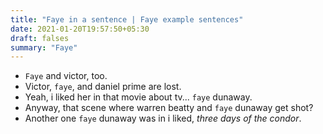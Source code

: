 ```yaml
---
title: "Faye in a sentence | Faye example sentences"
date: 2021-01-20T19:57:50+05:30
draft: falses
summary: "Faye"
---
```

- `Faye` and victor, too.
- Victor, `faye`, and daniel prime are lost.
- Yeah, i liked her in that movie about tv... `faye` dunaway.
- Anyway, that scene where warren beatty and `faye` dunaway get shot?
- Another one `faye` dunaway was in i liked, <i>three days of the condor</i>.
                 
